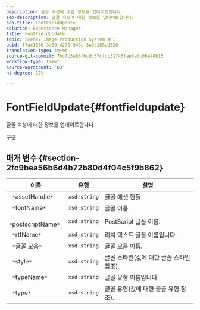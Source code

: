 ```yaml
---
description: 글꼴 속성에 대한 정보를 업데이트합니다.
seo-description: 글꼴 속성에 대한 정보를 업데이트합니다.
seo-title: FontFieldUpdate
solution: Experience Manager
title: FontFieldUpdate
topic: Scene7 Image Production System API
uuid: f7ac1830-3a69-4278-948c-3a9c265ad520
translation-type: tm+mt
source-git-commit: 7bc7b3a86fbcdc57cfdc31745fae3afc06e44b15
workflow-type: tm+mt
source-wordcount: '63'
ht-degree: 12%

---
```



# FontFieldUpdate{#fontfieldupdate}

글꼴 속성에 대한 정보를 업데이트합니다.

구문

## 매개 변수 {#section-2fc9bea56b6d4b72b80d4f04c5f9b862}

| 이름 | 유형 | 설명 |
|---|---|---|
| ` *`assetHandle`*` | `xsd:string` | 글꼴 에셋 핸들. |
| ` *`fontName`*` | `xsd:string` | 글꼴 이름. |
| ` *`postscriptName`*` | `xsd:string` | PostScript 글꼴 이름. |
| ` *`rtfName`*` | `xsd:string` | 리치 텍스트 글꼴 이름입니다. |
| ` *`글꼴 모음`*` | `xsd:string` | 글꼴 모음 이름. |
| ` *`style`*` | `xsd:string` | 글꼴 스타일(값에 대한 글꼴 스타일 참조). |
| ` *`typeName`*` | `xsd:string` | 글꼴 유형 이름입니다. |
| ` *`type`*` | `xsd:string` | 글꼴 유형(값에 대한 글꼴 유형 참조). |

